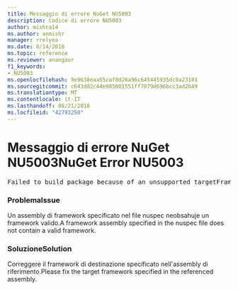 ```yaml
---
title: Messaggio di errore NuGet NU5003
description: Codice di errore NU5003
author: mishra14
ms.author: anmishr
manager: rrelyea
ms.date: 8/14/2018
ms.topic: reference
ms.reviewer: anangaur
f1_keywords:
- NU5003
ms.openlocfilehash: 9e9638eaa55caf0d26a96c645445935dc0a23101
ms.sourcegitcommit: c643dd2c44e085601551ff7079d696bcc3ad2b49
ms.translationtype: MT
ms.contentlocale: it-IT
ms.lasthandoff: 08/21/2018
ms.locfileid: "42793250"
---
```

# <a name="nuget-error-nu5003"></a><span data-ttu-id="8667d-103">Messaggio di errore NuGet NU5003</span><span class="sxs-lookup"><span data-stu-id="8667d-103">NuGet Error NU5003</span></span>
<pre>Failed to build package because of an unsupported targetFramework value on 'System.Net'.</pre>

### <a name="issue"></a><span data-ttu-id="8667d-104">Problema</span><span class="sxs-lookup"><span data-stu-id="8667d-104">Issue</span></span>

<span data-ttu-id="8667d-105">Un assembly di framework specificato nel file nuspec neobsahuje un framework valido.</span><span class="sxs-lookup"><span data-stu-id="8667d-105">A framework assembly specified in the nuspec file does not contain a valid framework.</span></span>


### <a name="solution"></a><span data-ttu-id="8667d-106">Soluzione</span><span class="sxs-lookup"><span data-stu-id="8667d-106">Solution</span></span>

<span data-ttu-id="8667d-107">Correggere il framework di destinazione specificato nell'assembly di riferimento.</span><span class="sxs-lookup"><span data-stu-id="8667d-107">Please fix the target framework specified in the referenced assembly.</span></span>

